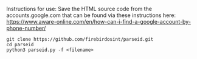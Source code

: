 Instructions for use:
Save the HTML source code from the accounts.google.com that can be found via these instructions here: https://www.aware-online.com/en/how-can-i-find-a-google-account-by-phone-number/
```
git clone https://github.com/firebirdosint/parseid.git
cd parseid
python3 parseid.py -f <filename>
```
